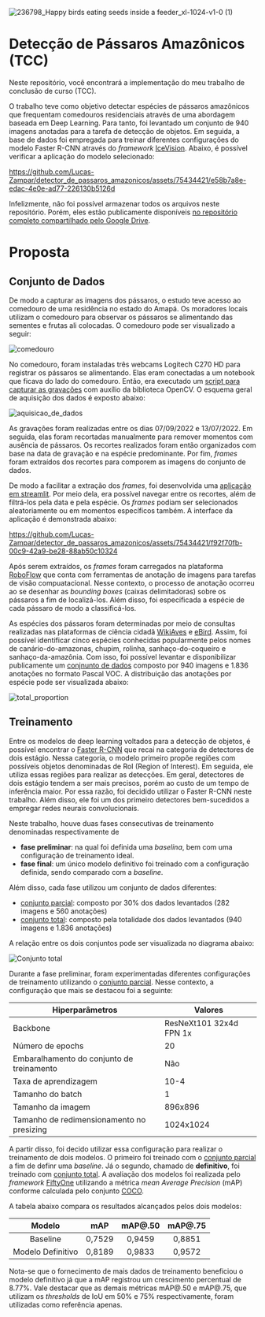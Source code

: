 
![236798_Happy birds eating seeds inside a feeder_xl-1024-v1-0 (1)](https://github.com/Lucas-Zampar/detector_de_passaros_amazonicos/assets/75434421/5d79e9f7-30e7-440b-855e-41657af449be)

# Detecção de Pássaros Amazônicos (TCC)

Neste repositório, você encontrará a implementação do meu trabalho de conclusão de curso (TCC).  

O trabalho teve como  objetivo detectar espécies de pássaros amazônicos que frequentam comedouros residenciais através de uma abordagem baseada em Deep Learning. Para tanto, foi levantado um conjunto de 940 imagens anotadas para a tarefa de detecção de objetos. Em seguida, a base de dados foi empregada para treinar diferentes configurações do modelo Faster R-CNN através do _framework_ [IceVision](https://github.com/airctic/icevision). Abaixo, é possível verificar a aplicação do modelo selecionado: 

https://github.com/Lucas-Zampar/detector_de_passaros_amazonicos/assets/75434421/e58b7a8e-edac-4e0e-ad77-226130b5126d

Infelizmente, não foi possível armazenar todos os arquivos neste repositório. Porém, eles estão publicamente disponíveis [no repositório completo compartilhado pelo Google Drive](https://drive.google.com/drive/folders/12ueqV4UuxU2ebdD4YYV4xpQZ3hxHhIk-?usp=drive_link).

# Proposta 

## Conjunto de Dados

De modo a capturar as imagens dos pássaros, o estudo teve acesso ao comedouro de uma residência no estado do Amapá. Os moradores locais utilizam o comedouro para observar os pássaros se alimentando das sementes e frutas ali colocadas. O comedouro pode ser visualizado a seguir:

![comedouro](https://github.com/Lucas-Zampar/detector_de_passaros_amazonicos/assets/75434421/a0c60cdd-c422-49c0-9599-b37959cf570e)

No comedouro, foram instaladas três webcams Logitech C270 HD para registrar os pássaros se alimentando. Elas eram conectadas a um notebook que ficava do lado do comedouro. Então, era executado um [script para capturar as gravações](https://github.com/Lucas-Zampar/detector_de_passaros_amazonicos/blob/main/dataset/dataset_utils/script_opencv.py) com auxílio da biblioteca OpenCV. O esquema geral de aquisição dos dados é exposto abaixo:

![aquisicao_de_dados](https://github.com/Lucas-Zampar/detector_de_passaros_amazonicos/assets/75434421/1304c715-bcda-47d3-848e-c604306c0b06)

As gravações foram realizadas entre os dias 07/09/2022 e 13/07/2022. Em seguida, elas foram recortadas manualmente para remover momentos com ausência de pássaros. Os recortes realizados foram então organizados com base na data de gravação e na espécie predominante. Por fim, _frames_ foram extraídos dos recortes para comporem as imagens do conjunto de dados. 

De modo a facilitar a extração dos _frames_, foi desenvolvida uma [aplicação em streamlit](https://github.com/Lucas-Zampar/detector_de_passaros_amazonicos/tree/main/streamlit_app). Por meio dela, era possível navegar entre os recortes, além de filtrá-los pela data e pela espécie. Os _frames_ podiam ser selecionados aleatoriamente ou em momentos específicos também. A interface da aplicação é demonstrada abaixo: 

https://github.com/Lucas-Zampar/detector_de_passaros_amazonicos/assets/75434421/f92f70fb-00c9-42a9-be28-88ab50c10324

Após serem extraídos, os _frames_ foram carregados na plataforma [RoboFlow](https://roboflow.com/) que conta com ferramentas de anotação de imagens para tarefas de visão compuatacional. Nesse contexto, o processo de anotação ocorreu ao se desenhar as _bounding boxes_ (caixas delimitadoras) sobre os pássaros a fim de localizá-los. Além disso, foi especificada a espécie de cada pássaro de modo a classificá-los.  


As espécies dos pássaros foram determinadas por meio de consultas realizadas nas plataformas de ciência cidadã [WikiAves](https://www.wikiaves.com.br/) e [eBird](https://ebird.org/home). Assim, foi possível identificar cinco espécies conhecidas popularmente pelos nomes de canário-do-amazonas, chupim, rolinha, sanhaço-do-coqueiro e sanhaço-da-amazônia. Com isso, foi possível levantar e disponibilizar publicamente um [conjnunto de dados](https://github.com/Lucas-Zampar/detector_de_passaros_amazonicos/tree/main/dataset) composto por 940 imagens e 1.836 anotações no formato Pascal VOC. A distribuição das anotações por espécie pode ser visualizada abaixo:

![total_proportion](https://github.com/Lucas-Zampar/detector_de_passaros_amazonicos/assets/75434421/f42e5a3e-6c5f-43f4-a7ac-c95327cf5c6d)

## Treinamento 

Entre os modelos de deep learning voltados para a detecção de objetos, é possível encontrar o [Faster R-CNN](https://arxiv.org/abs/1506.01497) que recai na categoria de detectores de dois estágio. Nessa categoria, o modelo primeiro propõe regiões com possíveis objetos denominadas de RoI (Region of Interest). Em seguida, ele utiliza essas regiões para realizar as detecções. Em geral, detectores de dois estágio tendem a ser mais precisos, porém ao custo de um tempo de inferência maior. Por essa razão, foi decidido utilizar o Faster R-CNN neste trabalho. Além disso, ele foi um dos primeiro detectores bem-sucedidos a empregar redes neurais convolucionais. 

Neste trabalho, houve duas fases consecutivas de treinamento denominadas respectivamente de 

- __fase preliminar__: na qual foi definida uma _baselina_, bem com uma configuração de treinamento ideal. 
- __fase final__: um único modelo definitivo foi treinado com a configuração definida, sendo comparado com a _baseline_.

Além disso, cada fase utilizou um conjunto de dados diferentes:

- [conjunto parcial](https://github.com/Lucas-Zampar/detector_de_passaros_amazonicos/tree/main/dataset/partial_dataset): composto por 30% dos dados levantados (282 imagens e 560 anotações)
- [conjunto total](https://github.com/Lucas-Zampar/detector_de_passaros_amazonicos/tree/main/dataset/total_dataset): composto pela totalidade dos dados levantados (940 imagens e 1.836 anotações)

A relação entre os dois conjuntos pode ser visualizada no diagrama abaixo:

![Conjunto total](https://github.com/Lucas-Zampar/detector_de_passaros_amazonicos/assets/75434421/92e0beb9-9af2-4a06-9116-7a079b910e7a)

Durante a fase preliminar, foram experimentadas diferentes configurações de treinamento utilizando o [conjunto parcial](https://github.com/Lucas-Zampar/detector_de_passaros_amazonicos/tree/main/dataset/partial_dataset). Nesse contexto, a configuração que mais se destacou foi a seguinte:

|  Hiperparâmetros                          | Valores                  |
|-------------------------------------------|--------------------------|
| Backbone                                  | ResNeXt101 32x4d FPN 1x  |
| Número de epochs                          | 20                       |
| Embaralhamento do conjunto de treinamento | Não                      |
| Taxa de aprendizagem                      | 10-4                     |
| Tamanho do batch                          | 1                        |
| Tamanho da imagem                         | 896x896                  |
| Tamanho de redimensionamento no presizing | 1024x1024                |

A partir disso, foi decido utilizar essa configuração para realizar o treinamento de dois modelos. O primeiro foi treinado com o [conjunto parcial](https://github.com/Lucas-Zampar/detector_de_passaros_amazonicos/tree/main/dataset/partial_dataset) a fim de definr uma _baseline_. Já o segundo, chamado de __definitivo__, foi treinado com [conjunto total](https://github.com/Lucas-Zampar/detector_de_passaros_amazonicos/assets/75434421/92e0beb9-9af2-4a06-9116-7a079b910e7). A avaliação dos modelos foi realizada pelo _framework_ [FiftyOne](https://github.com/voxel51/fiftyone) utilizando a métrica _mean Average Precision_ (mAP) conforme calculada pelo conjunto [COCO](https://cocodataset.org/#detection-eval).

A tabela abaixo compara os resultados alcançados pelos dois modelos:

|       Modelo      |    mAP  | mAP@.50  | mAP@.75  |
|:-----------------:|:-------:|:--------:|:--------:|
| Baseline          | 0,7529  | 0,9459   | 0,8851   |
| Modelo Definitivo | 0,8189  | 0,9833   | 0,9572   |

Nota-se que o fornecimento de mais dados de treinamento beneficiou o modelo definitivo já que a mAP registrou um crescimento percentual de 8.77%. Vale destacar que as demais métricas mAP@.50 e mAP@.75, que utilizam os _thresholds_ de IoU em 50% e 75% respectivamente, foram utilizadas como referência apenas. 


